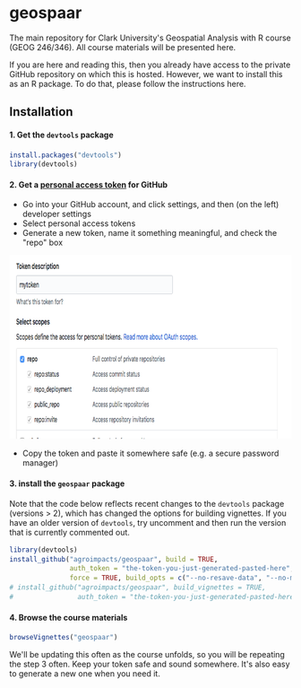 # geospaar
The main repository for Clark University's Geospatial Analysis with R course (GEOG 246/346). All course materials will be presented here.

If you are here and reading this, then you already have access to the private GitHub repository on which this is hosted.  However, we want to install this as an R package. To do that, please follow the instructions here.

## Installation

#### 1. Get the `devtools` package

```R
install.packages("devtools")
library(devtools)
```

#### 2. Get a [personal access token](https://help.github.com/articles/creating-a-personal-access-token-for-the-command-line/) for GitHub

- Go into your GitHub account, and click settings, and then (on the left)  developer settings 
- Select personal access tokens
- Generate a new token, name it something meaningful, and check the "repo" box

<p align="center">
  <img width="793" height="328" src="vignettes/fig/pat4.png">
</p>

- Copy the token and paste it somewhere safe (e.g. a secure password manager) 


#### 3. install the `geospaar` package

Note that the code below reflects recent changes to the `devtools` package (versions > 2), which has changed the options for building vignettes. If you have an older version of `devtools`, try uncomment and then run the version that is currently commented out.
```R
library(devtools)
install_github("agroimpacts/geospaar", build = TRUE, 
               auth_token = "the-token-you-just-generated-pasted-here",
               force = TRUE, build_opts = c("--no-resave-data", "--no-manual")
# install_github("agroimpacts/geospaar", build_vignettes = TRUE, 
#                auth_token = "the-token-you-just-generated-pasted-here")
```

#### 4. Browse the course materials

```R
browseVignettes("geospaar")
```


We'll be updating this often as the course unfolds, so you will be repeating the step 3 often.  Keep your token safe and sound somewhere. It's also easy to generate a new one when you need it.  
